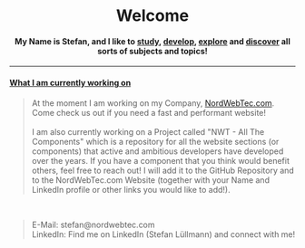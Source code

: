 <h1 align="center">Welcome </h1>

<h4 align="center">
  My Name is Stefan, and I like to <ins>study</ins>, <ins>develop</ins>, <ins>explore</ins> and <ins>discover</ins> all sorts of subjects and topics!
</h4>

<hr>

<h4><ins>What I am currently working on</ins></h4>

><p>
>  At the moment I am working on my Company, <a href="https://www.nordwebtec.com/">NordWebTec.com</a>. Come check us out if you need a fast and performant website!
>    <br>
>    <br>
>  I am also currently working on a Project called "NWT - All The Components" which is a repository for all the website sections (or components) that active and ambitious developers have developed over the years.
>  If you have a component that you think would benefit others, feel free to reach out! I will add it to the GitHub Repository and to the NordWebTec.com Website (together with your Name and LinkedIn profile or other links you would like to add!).
></p>

<br>

><p>
>  E-Mail: stefan@nordwebtec.com
>  <br>
>  LinkedIn: Find me on LinkedIn (Stefan Lüllmann) and connect with me!
></p>

<br>

<!--
**OneDev49/OneDev49** is a ✨ _special_ ✨ repository because its `README.md` (this file) appears on your GitHub profile.

Here are some ideas to get you started:

- 🔭 I’m currently working on ...
- 🌱 I’m currently learning ...
- 👯 I’m looking to collaborate on ...
- 🤔 I’m looking for help with ...
- 💬 Ask me about ...
- How to reach me: ...
- 😄 Pronouns: ...
- ⚡ Fun fact: ...




<h4 align="left"><ins>Languages and Tools:</ins></h4>

><p><strong>Languages</strong> and <strong>Tools</strong> I am currently using: <br><em>(New ones will be added accordingly)</em></p>

<p align="left"> 
  <a href="https://www.w3.org/html/" target="_blank" rel="noreferrer"> 
    <img src="https://raw.githubusercontent.com/devicons/devicon/master/icons/html5/html5-original-wordmark.svg" alt="html5" width="40" height="40"/> 
  </a> 

  <a href="https://www.w3schools.com/css/" target="_blank" rel="noreferrer"> 
    <img src="https://raw.githubusercontent.com/devicons/devicon/master/icons/css3/css3-original-wordmark.svg" alt="css3" width="40" height="40"/> 
  </a> 

  <a href="https://sass-lang.com" target="_blank" rel="noreferrer"> 
    <img src="https://raw.githubusercontent.com/devicons/devicon/master/icons/sass/sass-original.svg" alt="sass" width="40" height="40"/> 
  </a> 

  <a href="https://getbootstrap.com" target="_blank" rel="noreferrer"> 
    <img src="https://raw.githubusercontent.com/devicons/devicon/master/icons/bootstrap/bootstrap-plain-wordmark.svg" alt="bootstrap" width="40" height="40"/> 
  </a> 

  <a href="https://developer.mozilla.org/en-US/docs/Web/JavaScript" target="_blank" rel="noreferrer"> 
    <img src="https://raw.githubusercontent.com/devicons/devicon/master/icons/javascript/javascript-original.svg" alt="javascript" width="40" height="40"/> 
  </a> 

  <a href="https://reactjs.org/" target="_blank" rel="noreferrer"> 
    <img src="https://raw.githubusercontent.com/devicons/devicon/master/icons/react/react-original-wordmark.svg" alt="react" width="40" height="40"/> 
  </a> 

  <a href="https://www.linux.org/" target="_blank" rel="noreferrer"> 
    <img src="https://raw.githubusercontent.com/devicons/devicon/master/icons/linux/linux-original.svg" alt="linux" width="40" height="40"/> 
  </a> 
  
  <a href="https://www.gnu.org/software/bash/" target="_blank" rel="noreferrer"> 
    <img src="https://www.vectorlogo.zone/logos/gnu_bash/gnu_bash-icon.svg" alt="bash" width="40" height="40"/> 
  </a> 
  
  <a href="https://git-scm.com/" target="_blank" rel="noreferrer"> 
    <img src="https://www.vectorlogo.zone/logos/git-scm/git-scm-icon.svg" alt="git" width="40" height="40"/> 
  </a> 
  
  <a href="https://www.figma.com/" target="_blank" rel="noreferrer"> 
    <img src="https://www.vectorlogo.zone/logos/figma/figma-icon.svg" alt="figma" width="40" height="40"/> 
  </a> 
</p>
-->
